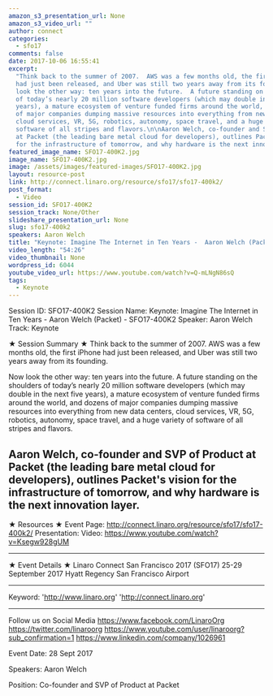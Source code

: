 ```yaml
---
amazon_s3_presentation_url: None
amazon_s3_video_url: ""
author: connect
categories:
  - sfo17
comments: false
date: 2017-10-06 16:55:41
excerpt:
  "Think back to the summer of 2007.  AWS was a few months old, the first iPhone
  had just been released, and Uber was still two years away from its founding. \n\nNow
  look the other way: ten years into the future.  A future standing on the shoulders
  of today’s nearly 20 million software developers (which may double in the next five
  years), a mature ecosystem of venture funded firms around the world, and dozens
  of major companies dumping massive resources into everything from new data centers,
  cloud services, VR, 5G, robotics, autonomy, space travel, and a huge variety of
  software of all stripes and flavors.\n\nAaron Welch, co-founder and SVP of Product
  at Packet (the leading bare metal cloud for developers), outlines Packet's vision
  for the infrastructure of tomorrow, and why hardware is the next innovation layer."
featured_image_name: SFO17-400K2.jpg
image_name: SFO17-400K2.jpg
image: /assets/images/featured-images/SFO17-400K2.jpg
layout: resource-post
link: http://connect.linaro.org/resource/sfo17/sfo17-400k2/
post_format:
  - Video
session_id: SFO17-400K2
session_track: None/Other
slideshare_presentation_url: None
slug: sfo17-400k2
speakers: Aaron Welch
title: "Keynote: Imagine The Internet in Ten Years -  Aaron Welch (Packet)  - SFO17-400K2"
video_length: "54:26"
video_thumbnail: None
wordpress_id: 6044
youtube_video_url: https://www.youtube.com/watch?v=Q-mLNgN86sQ
tags:
  - Keynote
---
```


Session ID: SFO17-400K2
Session Name: Keynote: Imagine The Internet in Ten Years - Aaron Welch (Packet) - SFO17-400K2
Speaker: Aaron Welch
Track: Keynote

★ Session Summary ★
Think back to the summer of 2007. AWS was a few months old, the first iPhone had just been released, and Uber was still two years away from its founding.

Now look the other way: ten years into the future. A future standing on the shoulders of today’s nearly 20 million software developers (which may double in the next five years), a mature ecosystem of venture funded firms around the world, and dozens of major companies dumping massive resources into everything from new data centers, cloud services, VR, 5G, robotics, autonomy, space travel, and a huge variety of software of all stripes and flavors.

## Aaron Welch, co-founder and SVP of Product at Packet (the leading bare metal cloud for developers), outlines Packet's vision for the infrastructure of tomorrow, and why hardware is the next innovation layer.

★ Resources ★
Event Page: http://connect.linaro.org/resource/sfo17/sfo17-400k2/
Presentation:
Video: https://www.youtube.com/watch?v=Ksegw928gUM

---

★ Event Details ★
Linaro Connect San Francisco 2017 (SFO17)
25-29 September 2017
Hyatt Regency San Francisco Airport

---

Keyword:
'http://www.linaro.org'
'http://connect.linaro.org'

---

Follow us on Social Media
https://www.facebook.com/LinaroOrg
https://twitter.com/linaroorg
https://www.youtube.com/user/linaroorg?sub_confirmation=1
https://www.linkedin.com/company/1026961

Event Date: 28 Sept 2017

Speakers: Aaron Welch

Position: Co-founder and SVP of Product at Packet
